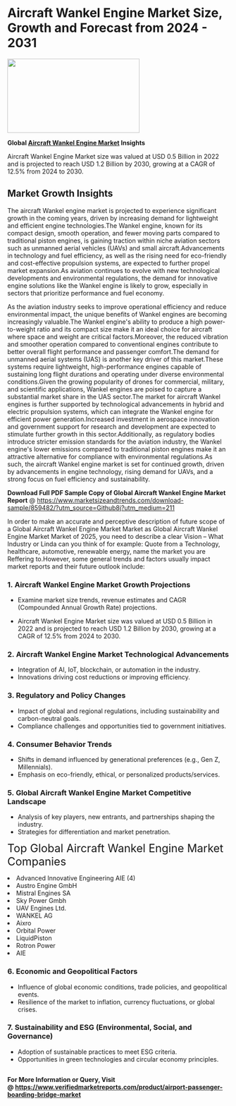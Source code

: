 <H1>Aircraft Wankel Engine Market Size, Growth and Forecast from 2024 - 2031</H1><img class="aligncenter size-medium wp-image-584254" src="https://thirdeyenews.in/wp-content/uploads/2024/09/Global-Market-Research-300x168.jpeg" alt="" width="300" height="168" /><p><strong>Global&nbsp;<a href="https://www.marketsizeandtrends.com/download-sample/859482/?utm_source=Github8j?utm_medium=211">Aircraft Wankel Engine Market</a> Insights</strong></p><p>Aircraft Wankel Engine Market size was valued at USD 0.5 Billion in 2022 and is projected to reach USD 1.2 Billion by 2030, growing at a CAGR of 12.5% from 2024 to 2030.</p><p><h2>Market Growth Insights</h2> <p>The aircraft Wankel engine market is projected to experience significant growth in the coming years, driven by increasing demand for lightweight and efficient engine technologies.The Wankel engine, known for its compact design, smooth operation, and fewer moving parts compared to traditional piston engines, is gaining traction within niche aviation sectors such as unmanned aerial vehicles (UAVs) and small aircraft.Advancements in technology and fuel efficiency, as well as the rising need for eco-friendly and cost-effective propulsion systems, are expected to further propel market expansion.As aviation continues to evolve with new technological developments and environmental regulations, the demand for innovative engine solutions like the Wankel engine is likely to grow, especially in sectors that prioritize performance and fuel economy.</p> <p>As the aviation industry seeks to improve operational efficiency and reduce environmental impact, the unique benefits of Wankel engines are becoming increasingly valuable.The Wankel engine's ability to produce a high power-to-weight ratio and its compact size make it an ideal choice for aircraft where space and weight are critical factors.Moreover, the reduced vibration and smoother operation compared to conventional engines contribute to better overall flight performance and passenger comfort.The demand for unmanned aerial systems (UAS) is another key driver of this market.These systems require lightweight, high-performance engines capable of sustaining long flight durations and operating under diverse environmental conditions.Given the growing popularity of drones for commercial, military, and scientific applications, Wankel engines are poised to capture a substantial market share in the UAS sector.The market for aircraft Wankel engines is further supported by technological advancements in hybrid and electric propulsion systems, which can integrate the Wankel engine for efficient power generation.Increased investment in aerospace innovation and government support for research and development are expected to stimulate further growth in this sector.Additionally, as regulatory bodies introduce stricter emission standards for the aviation industry, the Wankel engine's lower emissions compared to traditional piston engines make it an attractive alternative for compliance with environmental regulations.As such, the aircraft Wankel engine market is set for continued growth, driven by advancements in engine technology, rising demand for UAVs, and a strong focus on fuel efficiency and sustainability.</p><p><span class=""><strong>Download Full PDF Sample Copy of Global Aircraft Wankel Engine Market Report</strong> @ <a href="https://www.marketsizeandtrends.com/download-sample/859482/?utm_source=Github8j?utm_medium=211" target="_blank">https://www.marketsizeandtrends.com/download-sample/859482/?utm_source=Github8j?utm_medium=211</a></span></p><p>In order to make an accurate and perceptive description of future scope of a Global&nbsp;Aircraft Wankel Engine Market Market as Global&nbsp;Aircraft Wankel Engine Market Market of 2025, you need to describe a clear Vision &ndash; What Industry or Linda can you think of for example: Quote from a Technology, healthcare, automotive, renewable energy, name the market you are Reffering to.However, some general trends and factors usually impact market reports and their future outlook include:</p><h3>1.&nbsp;<strong>Aircraft Wankel Engine Market Growth Projections</strong></h3><ul><li>Examine market size trends, revenue estimates and CAGR (Compounded Annual Growth Rate) projections.</li><li><p>Aircraft Wankel Engine Market size was valued at USD 0.5 Billion in 2022 and is projected to reach USD 1.2 Billion by 2030, growing at a CAGR of 12.5% from 2024 to 2030.</p></li></ul><h3>2.&nbsp;<strong>Aircraft Wankel Engine Market Technological Advancements</strong></h3><ul><li>Integration of AI, IoT, blockchain, or automation in the industry.</li><li>Innovations driving cost reductions or improving efficiency.</li></ul><h3>3.&nbsp;<strong>Regulatory and Policy Changes</strong></h3><ul><li>Impact of global and regional regulations, including sustainability and carbon-neutral goals.</li><li>Compliance challenges and opportunities tied to government initiatives.</li></ul><h3>4.&nbsp;<strong>Consumer Behavior Trends</strong></h3><ul><li>Shifts in demand influenced by generational preferences (e.g., Gen Z, Millennials).</li><li>Emphasis on eco-friendly, ethical, or personalized products/services.</li></ul><h3>5.&nbsp;<strong>Global Aircraft Wankel Engine Market Competitive Landscape</strong></h3><ul><li>Analysis of key players, new entrants, and partnerships shaping the industry.</li><li>Strategies for differentiation and market penetration.</li></ul><p data-pm-slice="1 1 []"><span style="color: inherit; font-family: inherit; font-size: 25px;">Top Global Aircraft Wankel Engine Market Companies</span></p><div class="" data-test-id=""><p><li>Advanced Innovative Engineering AIE (4)</li><li> Austro Engine GmbH</li><li> Mistral Engines SA</li><li> Sky Power Gmbh</li><li> UAV Engines Ltd.</li><li> WANKEL AG</li><li> Aixro</li><li> Orbital Power</li><li> LiquidPiston</li><li> Rotron Power</li><li> AIE</li></p></div><h3>6.&nbsp;<strong>Economic and Geopolitical Factors</strong></h3><ul><li>Influence of global economic conditions, trade policies, and geopolitical events.</li><li>Resilience of the market to inflation, currency fluctuations, or global crises.</li></ul><h3>7.&nbsp;<strong>Sustainability and ESG (Environmental, Social, and Governance)</strong></h3><ul><li>Adoption of sustainable practices to meet ESG criteria.</li><li>Opportunities in green technologies and circular economy principles.</li></ul><h2><strong style="font-size: 14px;">For More Information or Query, Visit @&nbsp;</strong><a style="background-color: #ffffff; font-size: 14px;" href="https://www.marketsizeandtrends.com/report/aircraft-wankel-engine-market/" target="_blank">https://www.verifiedmarketreports.com/product/airport-passenger-boarding-bridge-market</a></h2>